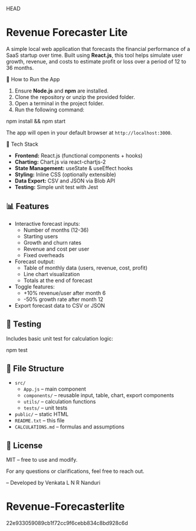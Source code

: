 HEAD

# Revenue Forecaster Lite

A simple local web application that forecasts the financial performance of a SaaS startup over time. Built using **React.js**, this tool helps simulate user growth, revenue, and costs to estimate profit or loss over a period of 12 to 36 months.

🚀 How to Run the App

1. Ensure **Node.js** and **npm** are installed.
2. Clone the repository or unzip the provided folder.
3. Open a terminal in the project folder.
4. Run the following command:

npm install && npm start

The app will open in your default browser at `http://localhost:3000`.

🔧 Tech Stack

- **Frontend:** React.js (functional components + hooks)
- **Charting:** Chart.js via react-chartjs-2
- **State Management:** useState & useEffect hooks
- **Styling:** Inline CSS (optionally extensible)
- **Data Export:** CSV and JSON via Blob API
- **Testing:** Simple unit test with Jest

## 📊 Features

- Interactive forecast inputs:
  - Number of months (12-36)
  - Starting users
  - Growth and churn rates
  - Revenue and cost per user
  - Fixed overheads
- Forecast output:
  - Table of monthly data (users, revenue, cost, profit)
  - Line chart visualization
  - Totals at the end of forecast
- Toggle features:
  - +10% revenue/user after month 6
  - -50% growth rate after month 12
- Export forecast data to CSV or JSON

## 🧪 Testing

Includes basic unit test for calculation logic:

npm test

## 📁 File Structure

- `src/`
  - `App.js` – main component
  - `components/` – reusable input, table, chart, export components
  - `utils/` – calculation functions
  - `tests/` – unit tests
- `public/` – static HTML
- `README.txt` – this file
- `CALCULATIONS.md` – formulas and assumptions

## 📄 License

MIT – free to use and modify.

For any questions or clarifications, feel free to reach out.

– Developed by Venkata L N R Nanduri

# Revenue-Forecasterlite

22e933059089cb1f72cc9f6cebb834c8bd928c6d

